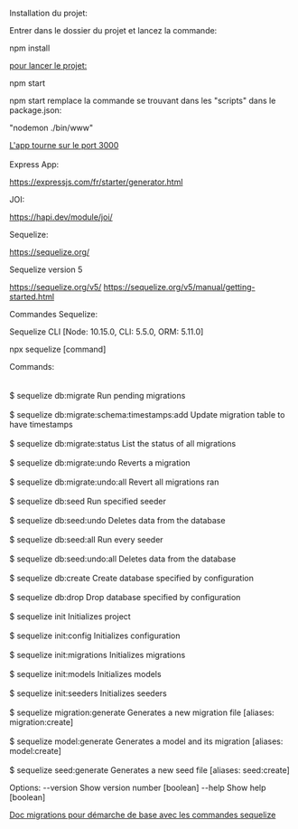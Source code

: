Installation du projet:

Entrer dans le dossier du projet et lancez la commande:

npm install

<u>pour lancer le projet:</u>

npm start

npm start remplace la commande se trouvant dans les "scripts" dans le package.json:

"nodemon ./bin/www" 

<a href="http://localhost:3000/">L'app tourne sur le port 3000</a>
<br>
<br>
Express App:

https://expressjs.com/fr/starter/generator.html

JOI:

https://hapi.dev/module/joi/

Sequelize:

https://sequelize.org/

Sequelize version 5

https://sequelize.org/v5/ https://sequelize.org/v5/manual/getting-started.html


Commandes Sequelize:

Sequelize CLI [Node: 10.15.0, CLI: 5.5.0, ORM: 5.11.0]

npx sequelize [command] 

Commands: <br> <br>   
  $ sequelize db:migrate                        Run pending migrations <br>   
  $ sequelize db:migrate:schema:timestamps:add  Update migration table to have timestamps  <br>   
  $ sequelize db:migrate:status                 List the status of all migrations <br>   
  $ sequelize db:migrate:undo                   Reverts a migration <br>   
  $ sequelize db:migrate:undo:all               Revert all migrations ran <br>   
  $ sequelize db:seed                           Run specified seeder <br>   
  $ sequelize db:seed:undo                      Deletes data from the database <br>   
  $ sequelize db:seed:all                       Run every seeder <br>   
  $ sequelize db:seed:undo:all                  Deletes data from the database <br>   
  $ sequelize db:create                         Create database specified by configuration <br>   
  $ sequelize db:drop                           Drop database specified by configuration <br>   
  $ sequelize init                              Initializes project <br>   
  $ sequelize init:config                       Initializes configuration <br>   
  $ sequelize init:migrations                   Initializes migrations <br>   
  $ sequelize init:models                       Initializes models <br>   
  $ sequelize init:seeders                      Initializes seeders <br>   
  $ sequelize migration:generate                Generates a new migration file       [aliases: migration:create] <br>   
  $ sequelize model:generate                    Generates a model and its migration  [aliases: model:create] <br>   
  $ sequelize seed:generate                     Generates a new seed file            [aliases: seed:create] <br>   

Options:
  --version  Show version number                                         [boolean]
  --help     Show help                                                   [boolean]
  
  
<a href="https://sequelize.org/master/manual/migrations.html">Doc migrations pour démarche de base avec les commandes sequelize</a>